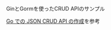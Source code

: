 
GinとGormを使ったCRUD APIのサンプル

[Go での JSON CRUD API の作成](https://www.youtube.com/watch?v=lf_kiH_NPvM)を参考
